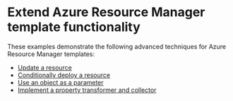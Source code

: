 # Extend Azure Resource Manager template functionality

These examples demonstrate the following advanced techniques for Azure Resource Manager templates:

- [Update a resource](https://docs.microsoft.com/azure/architecture/building-blocks/extending-templates/update-resource)
- [Conditionally deploy a resource](https://docs.microsoft.com/azure/architecture/building-blocks/extending-templates/conditional-deploy)
- [Use an object as a parameter](https://docs.microsoft.com/azure/architecture/building-blocks/extending-templates/objects-as-parameters)
- [Implement a property transformer and collector](https://docs.microsoft.com/azure/architecture/building-blocks/extending-templates/collector)



